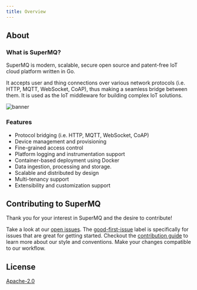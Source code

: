 ```yaml
---
title: Overview
---
```



## About

### What is SuperMQ?

SuperMQ is modern, scalable, secure open source and patent-free IoT cloud platform written in Go.

It accepts user and thing connections over various network protocols (i.e. HTTP, MQTT, WebSocket, CoAP), thus making a seamless bridge between them. It is used as the IoT middleware for building complex IoT solutions.

![banner](img/gopherBanner.jpg)

### Features

- Protocol bridging (i.e. HTTP, MQTT, WebSocket, CoAP)
- Device management and provisioning
- Fine-grained access control
- Platform logging and instrumentation support
- Container-based deployment using Docker
- Data ingestion, processing and storage.
- Scalable and distributed by design
- Multi-tenancy support
- Extensibility and customization support

## Contributing to SuperMQ

Thank you for your interest in SuperMQ and the desire to contribute!

Take a look at our [open issues][open-issues]. The [good-first-issue][good-first-issue] label is specifically for issues that are great for getting started. Checkout the [contribution guide][contribution-guide] to learn more about our style and conventions. Make your changes compatible to our workflow.

## License

[Apache-2.0][license]

[open-issues]: https://github.com/absmach/supermq/issues
[good-first-issue]: https://github.com/absmach/supermq/labels/good-first-issue
[contribution-guide]: https://github.com/absmach/supermq/blob/main/CONTRIBUTING.md
[license]: https://github.com/absmach/supermq/blob/main/LICENSE
